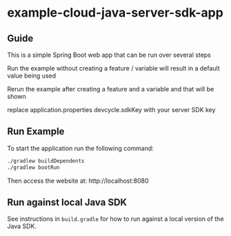 # example-cloud-java-server-sdk-app

## Guide

This is a simple Spring Boot web app that can be run over several steps

Run the example without creating a feature / variable will result in a default value 
being used

Rerun the example after creating a feature and a variable and that will be shown 

replace application.properties devcycle.sdkKey with your server SDK key

## Run Example

To start the application run the following command:

```bash
./gradlew buildDependents
./gradlew bootRun
```

Then access the website at: http://localhost:8080

## Run against local Java SDK

See instructions in `build.gradle` for how to run against a local version of the Java SDK.